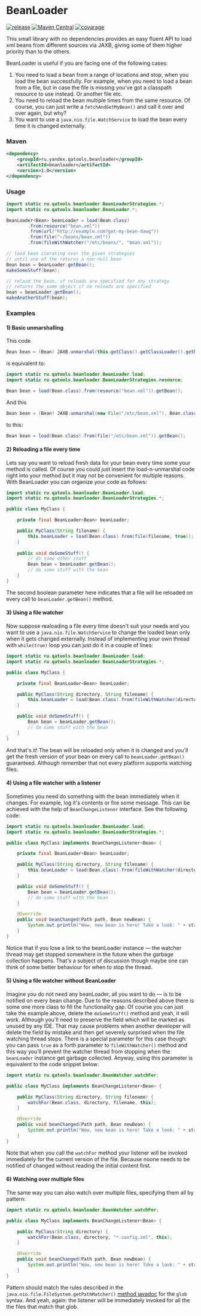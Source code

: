 # BeanLoader

[![release](http://github-release-version.herokuapp.com/github/yandex-qatools/beanloader/release.svg?style=flat)](https://github.com/yandex-qatools/beanloader/releases/latest) [![Maven Central](https://maven-badges.herokuapp.com/maven-central/ru.yandex.qatools.beanloader/beanloader/badge.svg?style=flat)](https://maven-badges.herokuapp.com/maven-central/ru.yandex.qatools.beanloader/beanloader)
[![covarage](https://img.shields.io/sonar/http/sonar.qatools.ru/ru.yandex.qatools.beanloader:beanloader/coverage.svg?style=flat)](http://sonar.qatools.ru/dashboard/index/547)

This small library with no dependencies provides an easy fluent API to load xml beans
from different sources via JAXB, giving some of them higher priority
than to the others.

BeanLoader is useful if you are facing one of the following cases:

1. You need to load a bean from a range of locations and stop, when you load the bean successfully. 
For example, when you need to load a bean from a file, but in case the file is missing 
you've got a classpath resource to use instead. 
Or another file etc.
2. You need to reload the bean multiple times from the same resource. 
Of course, you can just write a ```fetchAndGetMyBean()``` and call it over and over again, but why?
3. You want to use a ```java.nio.file.WatchService``` to load the bean every time it is changed externally.

### Maven

```xml
<dependency>
    <groupId>ru.yandex.qatools.beanloader</groupId>
    <artifactId>beanloader</artifactId>
    <version>1.0</version>
</dependency>
```

### Usage

```java
import static ru.qatools.beanloader.BeanLoaderStrategies.*;
import static ru.qatools.beanloader.BeanLoader.*;

BeanLoader<Bean> beanLoader = load(Bean.class)
        .from(resource("bean.xml"))
        .from(url("http://example.com?get-my-bean-dawg"))
        .from(file("~/beans/bean.xml"))
        .from(fileWithWatcher("/etc/beans/", "bean.xml"));

// load bean iterating over the given strategies
// until one of the returns a non-null bean
Bean bean = beanLoader.getBean();
makeSomeStuff(bean);

// reload the bean, if reloads are specified for any strategy
// returns the same object if no reloads are specified
bean = beanLoader.getBean();
makeAnotherStuff(bean);
```

### Examples

#### 1) Basic unmarshalling
This code

```java
Bean bean = (Bean) JAXB.unmarshal(this.getClass().getClassLoader().getResource("bean.xml"), Bean.class);
```

is equivalent to:

```java
import static ru.qatools.beanloader.BeanLoader.load;
import static ru.qatools.beanloader.BeanLoaderStrategies.resource;

Bean bean = load(Bean.class).from(resource("bean.xml")).getBean();
```

And this

```java
Bean bean = (Bean) JAXB.unmarshal(new File("/etc/bean.xml"), Bean.class);
```

to this:

```java
Bean bean = load(Bean.class).from(file("/etc/bean.xml")).getBean();
```

#### 2) Reloading a file every time

Lets say you want to reload fresh data for your bean every time some your method is called. 
Of course you could just insert the load-n-unmarshal code right into your method 
but it may not be convenient for multiple reasons. 
With BeanLoader you can organize your code as follows:

```java
import static ru.qatools.beanloader.BeanLoader.load;
import static ru.qatools.beanloader.BeanLoaderStrategies.*;

public class MyClass {

    private final BeanLoader<Bean> beanLoader;

    public MyClass(String filename) {
        this.beanLoader = load(Bean.class).from(file(filename, true));
    }
    
    public void doSomeStuff() {
        // do some other stuff
        Bean bean = beanLoader.getBean();
        // do some stuff with the bean
    }
}
```

The second boolean parameter here indicates that a file will be reloaded 
on every call to ```beanLoader.getBean()``` method.

#### 3) Using a file watcher

Now suppose realoading a file every time doesn't suit your needs 
and you want to use a ```java.nio.file.WatchService``` to change the loaded bean 
only when it gets changed externally. Instead of implementing your own thread 
with ```while(true)``` loop you can just do it in a couple of lines:

```java
import static ru.qatools.beanloader.BeanLoader.load;
import static ru.qatools.beanloader.BeanLoaderStrategies.*;

public class MyClass {

    private final BeanLoader<Bean> beanLoader;

    public MyClass(String directory, String filename) {
        this.beanLoader = load(Bean.class).from(fileWithWatcher(directory, filename));
    }

    public void doSomeStuff() {
        Bean bean = beanLoader.getBean();
        // do some stuff with the bean
    }
}
```

And that's it! The bean will be reloaded only when it is changed and you'll get 
the fresh version of your bean on every call to ```beanLoader.getBean()``` guaranteed.
 Although remember that not every platform supports watching files.

#### 4) Using a file watcher with a listener

Sometimes you need do something with the bean immediately when it changes. 
For example, log it's contents or fire some message. This can be achieved 
with the help of ```BeanChangeListener``` interface. See the following code:

```java
import static ru.qatools.beanloader.BeanLoader.load;
import static ru.qatools.beanloader.BeanLoaderStrategies.*;

public class MyClass implements BeanChangeListener<Bean> {

    private final BeanLoader<Bean> beanLoader;

    public MyClass(String directory, String filename) {
        this.beanLoader = load(Bean.class).from(fileWithWatcher(directory, filename, this));
    }

    public void doSomeStuff() {
        Bean bean = beanLoader.getBean();
        // do some stuff with the bean
    }

    @Override
    public void beanChanged(Path path, Bean newBean) {
        System.out.println("Wow, new bean is here! Take a look: " + stringify(newBean));
    }
}
```

Notice that if you lose a link to the beanLoader instance — the watcher thread may get stopped
somewhere in the future when the garbage collection happens. That's a subject of discussion though
maybe one can think of some better behaviour for when to stop the thread.

#### 5) Using a file watcher without BeanLoader

Imagine you do not need any beanLoader, all you want to do — is to be notified on every bean change. 
Due to the reasons described above there is some one more class to fill the functionality gap.
Of course you can just take the example above, delete the ```doSomeStuff()``` method and 
yeah, it will work. Although you'll need to preserve the field which will be marked as unused by
any IDE. That may cause problems when another developer will delete the field by mistake and
then get severely surprised when the file watching thread stops. There is a special parameter 
for this case though: you can pass ```true``` as a forth parameter to ```fileWithWatcher()``` method
and this way you'll prevent the watcher thread from stopping when the ```beanLoader``` instance
get garbage collected. Anyway, using this parameter is equivalent to the code snippet below:

```java
import static ru.qatools.beanloader.BeanWatcher.watchFor;

public class MyClass implements BeanChangeListener<Bean> {

    public MyClass(String directory, String filename) {
        watchFor(Bean.class, directory, filename, this);
    }

    @Override
    public void beanChanged(Path path, Bean newBean) {
        System.out.println("Wow, new bean is here! Take a look: " + stringify(newBean));
    }
}
```

Note that when you call the ```watchFor``` method  your listener will be invoked immediately
for the current version of the file. Because noone needs to be notified of changed without
reading the initial content first.

#### 6) Watching over multiple files

The same way you can also watch over multiple files, specifying them all by pattern:

```java
import static ru.qatools.beanloader.BeanWatcher.watchFor;

public class MyClass implements BeanChangeListener<Bean> {

    public MyClass(String directory) {
        watchFor(Bean.class, directory, "*-config.xml", this);
    }

    @Override
    public void beanChanged(Path path, Bean newBean) {
        System.out.println("Wow, new bean is here! Take a look: " + stringify(newBean));
    }
}
```

Pattern should match the rules described in the ```java.nio.file.FileSystem.getPathMatcher()``` 
[method javadoc][1] for the ```glob``` syntax. And yeah, again: the listener will be immediately 
invoked for all the the files that match that glob.

[1]: http://docs.oracle.com/javase/7/docs/api/java/nio/file/FileSystem.html#getPathMatcher%28java.lang.String%29

